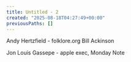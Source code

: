 ```yaml
---
title: Untitled - 2
created: "2025-08-18T04:27:49+00:00"
previousPaths: []
---
```

Andy Hertzfield - folklore.org
Bill Ackinson

Jon Louis Gassepe - apple exec, Monday Note

